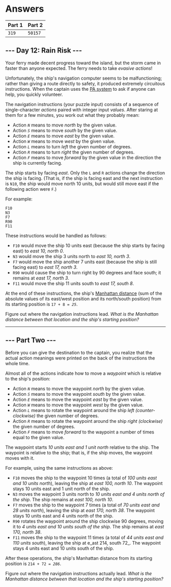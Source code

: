 # Answers

| Part 1 | Part 2  |
| ------ | ------- |
| `319`  | `50157` |

## --- Day 12: Rain Risk ---

Your ferry made decent progress toward the island, but the storm came in faster than anyone expected. The ferry needs to take _evasive actions_!

Unfortunately, the ship's navigation computer seems to be malfunctioning; rather than giving a route directly to safety, it produced extremely circuitous instructions. When the captain uses the [PA system](https://en.wikipedia.org/wiki/Public_address_system) to ask if anyone can help, you quickly volunteer.

The navigation instructions (your puzzle input) consists of a sequence of single-character _actions_ paired with integer input _values_. After staring at them for a few minutes, you work out what they probably mean:

- Action _`N`_ means to move _north_ by the given value.
- Action _`S`_ means to move _south_ by the given value.
- Action _`E`_ means to move _east_ by the given value.
- Action _`W`_ means to move _west_ by the given value.
- Action _`L`_ means to turn _left_ the given number of degrees.
- Action _`R`_ means to turn _right_ the given number of degrees.
- Action _`F`_ means to move _forward_ by the given value in the direction the ship is currently facing.

The ship starts by facing _east_. Only the `L` and `R` actions change the direction the ship is facing. (That is, if the ship is facing east and the next instruction is `N10`, the ship would move north 10 units, but would still move east if the following action were `F`.)

For example:

    F10
    N3
    F7
    R90
    F11

These instructions would be handled as follows:

- `F10` would move the ship 10 units east (because the ship starts by facing east) to _east 10, north 0_.
- `N3` would move the ship 3 units north to _east 10, north 3_.
- `F7` would move the ship another 7 units east (because the ship is still facing east) to _east 17, north 3_.
- `R90` would cause the ship to turn right by 90 degrees and face south; it remains at _east 17, north 3_.
- `F11` would move the ship 11 units south to _east 17, south 8_.

At the end of these instructions, the ship's [Manhattan distance](https://en.wikipedia.org/wiki/Manhattan_distance) (sum of the absolute values of its east/west position and its north/south position) from its starting position is `17 + 8 = `_`25`_.

Figure out where the navigation instructions lead. _What is the Manhattan distance between that location and the ship's starting position?_

-----------------

## --- Part Two ---

Before you can give the destination to the captain, you realize that the actual action meanings were printed on the back of the instructions the whole time.

Almost all of the actions indicate how to move a _waypoint_ which is relative to the ship's position:

- Action _`N`_ means to move the waypoint _north_ by the given value.
- Action _`S`_ means to move the waypoint _south_ by the given value.
- Action _`E`_ means to move the waypoint _east_ by the given value.
- Action _`W`_ means to move the waypoint _west_ by the given value.
- Action _`L`_ means to rotate the waypoint around the ship _left (counter-clockwise)_ the given number of degrees.
- Action _`R`_ means to rotate the waypoint around the ship _right (clockwise)_ the given number of degrees.
- Action _`F`_ means to move _forward_ to the waypoint a number of times equal to the given value.

The waypoint starts _10 units east and 1 unit north_ relative to the ship. The waypoint is relative to the ship; that is, if the ship moves, the waypoint moves with it.

For example, using the same instructions as above:

- `F10` moves the ship to the waypoint 10 times (a total of _100 units east and 10 units north_), leaving the ship at _east 100, north 10_. The waypoint stays 10 units east and 1 unit north of the ship.
- `N3` moves the waypoint 3 units north to _10 units east and 4 units north of the ship_. The ship remains at _east 100, north 10_.
- `F7` moves the ship to the waypoint 7 times (a total of _70 units east and 28 units north_), leaving the ship at _east 170, north 38_. The waypoint stays 10 units east and 4 units north of the ship.
- `R90` rotates the waypoint around the ship clockwise 90 degrees, moving it to _4 units east and 10 units south of the ship_. The ship remains at _east 170, north 38_.
- `F11` moves the ship to the waypoint 11 times (a total of _44 units east and 110 units south_), leaving the ship at e_ast 214, south 72_. The waypoint stays 4 units east and 10 units south of the ship.

After these operations, the ship's Manhattan distance from its starting position is `214 + 72 = `_`286`_.

Figure out where the navigation instructions actually lead. _What is the Manhattan distance between that location and the ship's starting position?_